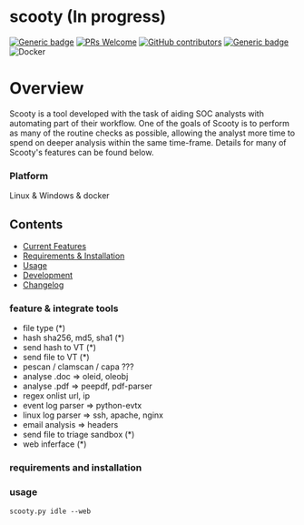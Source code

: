 # scooty (In progress)

[![Generic badge](https://img.shields.io/badge/Made%20with-Python-blue.svg?style=flat-square)](https://github.com/Cazeho/scooty)
[![PRs Welcome](https://img.shields.io/badge/PRs-welcome-green.svg?style=flat-square)](https://github.com/Cazeho/scooty)
[![GitHub contributors](https://img.shields.io/github/contributors/Cazeho/scooty.svg?style=flat-square)](https://github.com/Cazeho/scooty/graphs/contributors/)
[![Generic badge](https://img.shields.io/badge/Built%20For-SOC%20Analyst's-olive.svg?style=flat-square)](https://GitHub.com/theresafewconors/sooty)
![Docker](https://img.shields.io/badge/Docker-Supported-blue)


# Overview

Scooty is a tool developed with the task of aiding SOC analysts with automating part of their workflow. One of the goals of Scooty is to perform as many of the routine checks as possible, allowing the analyst more time to spend on deeper analysis within the same time-frame. Details for many of Scooty's features can be found below.

### Platform

Linux & Windows & docker


## Contents
 - [Current Features](#feature--integrate-tools)
 - [Requirements & Installation](#requirements-and-installation)
 - [Usage](#usage)
 - [Development](#development)
 - [Changelog](#changelog)


### feature & integrate tools

- file type (*)
- hash sha256, md5, sha1 (*)
- send hash to VT (*)
- send file to VT (*)
- pescan / clamscan / capa ???
- analyse .doc => oleid, oleobj
- analyse .pdf => peepdf, pdf-parser
- regex onlist url, ip
- event log parser => python-evtx
- linux log parser => ssh, apache, nginx
- email analysis => headers
- send file to triage sandbox (*)
- web inferface (*)

### requirements and installation

### usage

```scooty.py idle --web```
